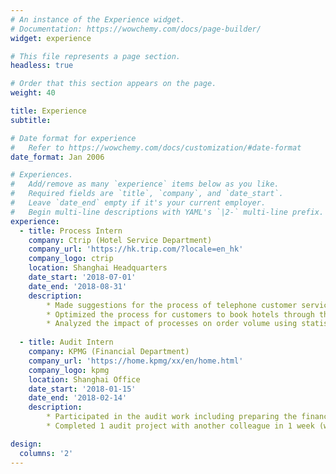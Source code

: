 ```yaml
---
# An instance of the Experience widget.
# Documentation: https://wowchemy.com/docs/page-builder/
widget: experience

# This file represents a page section.
headless: true

# Order that this section appears on the page.
weight: 40

title: Experience
subtitle:

# Date format for experience
#   Refer to https://wowchemy.com/docs/customization/#date-format
date_format: Jan 2006

# Experiences.
#   Add/remove as many `experience` items below as you like.
#   Required fields are `title`, `company`, and `date_start`.
#   Leave `date_end` empty if it's your current employer.
#   Begin multi-line descriptions with YAML's `|2-` multi-line prefix.
experience:
  - title: Process Intern
    company: Ctrip (Hotel Service Department)
    company_url: 'https://hk.trip.com/?locale=en_hk'
    company_logo: ctrip
    location: Shanghai Headquarters
    date_start: '2018-07-01'
    date_end: '2018-08-31'
    description: 
        * Made suggestions for the process of telephone customer service (such as optimizing the system interface layout) to improve their work efficiency in hotel reservations.
        * Optimized the process for customers to book hotels through the Ctrip APP and calls.
        * Analyzed the impact of processes on order volume using statistical methods and Excel.
        
  - title: Audit Intern
    company: KPMG (Financial Department)
    company_url: 'https://home.kpmg/xx/en/home.html'
    company_logo: kpmg
    location: Shanghai Office
    date_start: '2018-01-15'
    date_end: '2018-02-14'
    description:
        * Participated in the audit work including preparing the financial statements, checking the reimbursement vouchers, and contacting the bank's staff. Received a recruitment invitation.
        * Completed 1 audit project with another colleague in 1 week (without overtime) based on the accounting knowledge, which required 3 employees and 2 weeks in previous years.

design:
  columns: '2'
---
```

